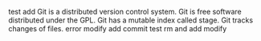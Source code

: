 test add
Git is a distributed version control system.
Git is free software distributed under the GPL.
Git has a mutable index called stage.
Git tracks changes of files.
error modify add commit
test rm and add modify